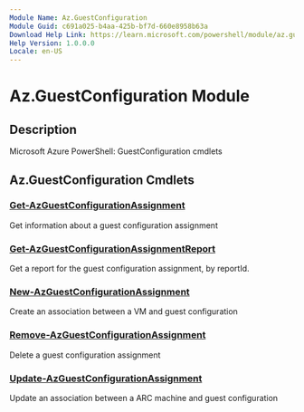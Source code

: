 ```yaml
---
Module Name: Az.GuestConfiguration
Module Guid: c691a025-b4aa-425b-bf7d-660e8958b63a
Download Help Link: https://learn.microsoft.com/powershell/module/az.guestconfiguration
Help Version: 1.0.0.0
Locale: en-US
---
```


# Az.GuestConfiguration Module
## Description
Microsoft Azure PowerShell: GuestConfiguration cmdlets

## Az.GuestConfiguration Cmdlets
### [Get-AzGuestConfigurationAssignment](Get-AzGuestConfigurationAssignment.md)
Get information about a guest configuration assignment

### [Get-AzGuestConfigurationAssignmentReport](Get-AzGuestConfigurationAssignmentReport.md)
Get a report for the guest configuration assignment, by reportId.

### [New-AzGuestConfigurationAssignment](New-AzGuestConfigurationAssignment.md)
Create an association between a VM and guest configuration

### [Remove-AzGuestConfigurationAssignment](Remove-AzGuestConfigurationAssignment.md)
Delete a guest configuration assignment

### [Update-AzGuestConfigurationAssignment](Update-AzGuestConfigurationAssignment.md)
Update an association between a ARC machine and guest configuration

